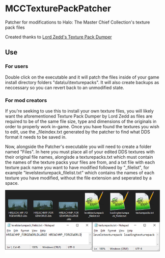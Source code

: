 # MCCTexturePackPatcher
Patcher for modifications to  Halo: The Master Chief Collection's texture pack files

Created thanks to [Lord Zedd's Texture Pack Dumper](https://github.com/Lord-Zedd/MCCTexturePackDumper)

## Use

### For users

Double click on the executable and it will patch the files inside of your game install directory folders "data\ui\texturepacks". It will also create backups as neccessary so you can revert back to an unmodified state.

### For mod creators

If you're seeking to use this to install your own texture files, you will likely want the aforementioned Texture Pack Dumper by Lord Zedd as files are required to be of the same file size, type and dimensions of the originals in order to properly work in-game. Once you have found the textures you wish to edit, use the \_fileindex.txt generated by the patcher to find what DDS format it needs to be saved in. 

Now, alongside the Patcher's executable you will need to create a folder named "Files". In here you must place all of your edited DDS textures with their original file names, alongisde a texturepacks.txt which must contain the names of the texture packs your files are from, and a txt file with each texture pack name you want to have modified followed by "\_filelist", for example "levelstexturepack_filelist.txt" which contains the names of each texture you have modified, without the file extension and seperated by a space.

 ![Example image](https://raw.githubusercontent.com/Krevil/MCCTexturePackPatcher/main/example.png "Example image")
